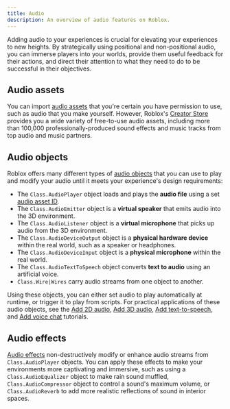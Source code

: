 ```yaml
---
title: Audio
description: An overview of audio features on Roblox.
---
```


Adding audio to your experiences is crucial for elevating your experiences to new heights. By strategically using positional and non-positional audio, you can immerse players into your worlds, provide them useful feedback for their actions, and direct their attention to what they need to do to be successful in their objectives.

## Audio assets

You can import [audio assets](../audio/assets.md) that you're certain you have permission to use, such as audio that you make yourself. However, Roblox's [Creator Store](../production/creator-store.md) provides you a wide variety of free-to-use audio assets, including more than 100,000 professionally-produced sound effects and music tracks from top audio and music partners.

## Audio objects

Roblox offers many different types of [audio objects](../audio/objects.md) that you can use to play and modify your audio until it meets your experience's design requirements:

- The `Class.AudioPlayer` object loads and plays the **audio file** using a set [audio asset ID](../audio/assets.md).
- The `Class.AudioEmitter` object is a **virtual speaker** that emits audio into the 3D environment.
- The `Class.AudioListener` object is a **virtual microphone** that picks up audio from the 3D environment.
- The `Class.AudioDeviceOutput` object is a **physical hardware device** within the real world, such as a speaker or headphones.
- The `Class.AudioDeviceInput` object is a **physical microphone** within the real world.
- The `Class.AudioTextToSpeech` object converts **text to audio** using an artificial voice.
- `Class.Wire|Wires` carry audio streams from one object to another.

Using these objects, you can either set audio to play automatically at runtime, or trigger it to play from scripts. For practical applications of these audio objects, see the [Add 2D audio](../tutorials/use-case-tutorials/audio/add-2D-audio.md), [Add 3D audio](../tutorials/use-case-tutorials/audio/add-3D-audio.md), [Add text-to-speech](../tutorials/use-case-tutorials/audio/add-text-to-speech.md), and [Add voice chat](../tutorials/use-case-tutorials/audio/add-voice-chat.md) tutorials.

## Audio effects

[Audio effects](../audio/effects.md) non-destructively modify or enhance audio streams from `Class.AudioPlayer` objects. You can apply these effects to make your environments more captivating and immersive, such as using a `Class.AudioEqualizer` object to make rain sound muffled, `Class.AudioCompressor` object to control a sound's maximum volume, or `Class.AudioReverb` to add more realistic reflections of sound in interior spaces.
